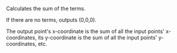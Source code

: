 Calculates the sum of the terms.

If there are no terms, outputs (0,0,0).

The output point's x-coordinate is the sum of all the input points' x-coordinates, its y-coordinate is the sum of all the input points' y-coordinates, etc. 
